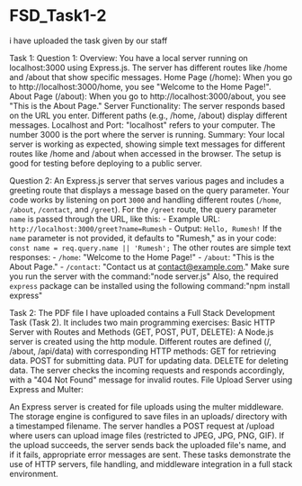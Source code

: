 # FSD_Task1-2
i have uploaded the task given by our staff

Task 1:
  Question 1:
    Overview:
      You have a local server running on localhost:3000 using Express.js.
      The server has different routes like /home and /about that show specific messages.
    Home Page (/home):
      When you go to http://localhost:3000/home, you see "Welcome to the Home Page!".
    About Page (/about):
      When you go to http://localhost:3000/about, you see "This is the About Page."
    Server Functionality: 
      The server responds based on the URL you enter. Different paths (e.g., /home, /about) display different messages.
    Localhost and Port:
      "localhost" refers to your computer. The number 3000 is the port where the server is running.
    Summary:
      Your local server is working as expected, showing simple text messages for different routes like /home and /about when accessed in the browser. The setup is         good for testing before deploying to a public server.

      
  Question 2:
    An Express.js server that serves various pages and includes a greeting route that displays a message based on the query parameter. Your code works by listening 
   on port `3000` and handling different routes (`/home`, `/about`, `/contact`, and `/greet`).
    For the `/greet` route, the query parameter `name` is passed through the URL, like this:
    - Example URL: `http://localhost:3000/greet?name=Rumesh`
    - Output: `Hello, Rumesh!`
    If the `name` parameter is not provided, it defaults to "Rumesh," as in your code:  
    `const name = req.query.name || 'Rumesh';`
    The other routes are simple text responses:
    - `/home`: "Welcome to the Home Page!"
    - `/about`: "This is the About Page."
    - `/contact`: "Contact us at contact@example.com."
    Make sure you run the server with the command:"node server.js"
    Also, the required `express` package can be installed using the following command:"npm install express"

Task 2:
  The PDF file I have uploaded contains a Full Stack Development Task (Task 2). It includes two main programming exercises:
  Basic HTTP Server with Routes and Methods (GET, POST, PUT, DELETE):
  A Node.js server is created using the http module.
  Different routes are defined (/, /about, /api/data) with corresponding HTTP methods:
  GET for retrieving data.
  POST for submitting data.
  PUT for updating data.
  DELETE for deleting data.
  The server checks the incoming requests and responds accordingly, with a "404 Not Found" message for invalid routes.
  File Upload Server using Express and Multer:
  
  An Express server is created for file uploads using the multer middleware.
  The storage engine is configured to save files in an uploads/ directory with a timestamped filename.
  The server handles a POST request at /upload where users can upload image files (restricted to JPEG, JPG, PNG, GIF).
  If the upload succeeds, the server sends back the uploaded file's name, and if it fails, appropriate error messages are sent.
  These tasks demonstrate the use of HTTP servers, file handling, and middleware integration in a full stack environment.
